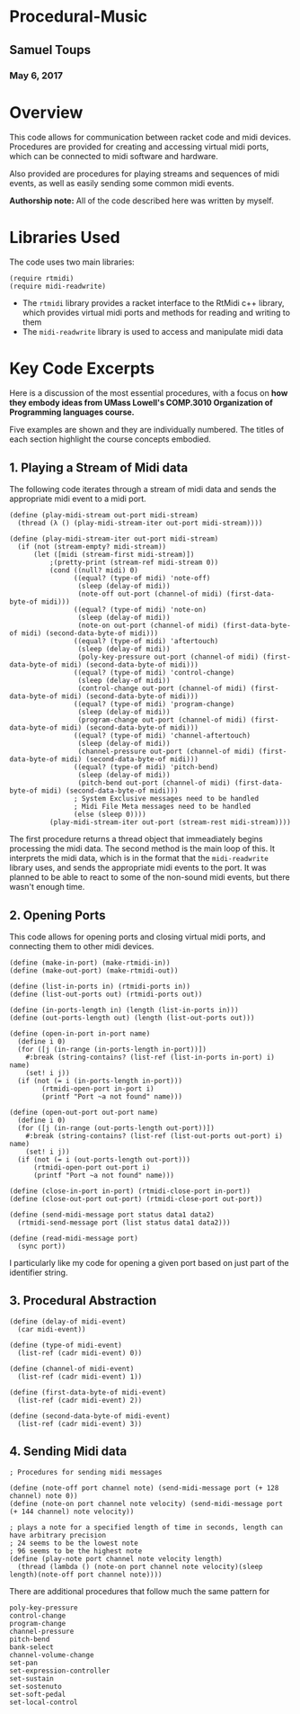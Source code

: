 # Procedural-Music

## Samuel Toups
### May 6, 2017

# Overview
This code allows for communication between racket code and midi devices. Procedures are provided for creating and accessing virtual midi ports, which can be connected to midi software and hardware.

Also provided are procedures for playing streams and sequences of midi events, as well as easily sending some common midi events.

**Authorship note:** All of the code described here was written by myself.

# Libraries Used
The code uses two main libraries:

```
(require rtmidi)
(require midi-readwrite)
```

* The ```rtmidi``` library provides a racket interface to the RtMidi c++ library, which provides virtual midi ports and methods for reading and writing to them
* The ```midi-readwrite``` library is used to access and manipulate midi data

# Key Code Excerpts

Here is a discussion of the most essential procedures, with a focus on **how they embody ideas from 
UMass Lowell's COMP.3010 Organization of Programming languages course.** 

Five examples are shown and they are individually numbered. The titles of each section highlight the course concepts embodied.

## 1. Playing a Stream of Midi data

The following code iterates through a stream of midi data and sends the appropriate midi event to a midi port.

```
(define (play-midi-stream out-port midi-stream)
  (thread (λ () (play-midi-stream-iter out-port midi-stream))))

(define (play-midi-stream-iter out-port midi-stream)
  (if (not (stream-empty? midi-stream))
      (let ([midi (stream-first midi-stream)])
          ;(pretty-print (stream-ref midi-stream 0))
          (cond ((null? midi) 0)
                ((equal? (type-of midi) 'note-off)
                 (sleep (delay-of midi))
                 (note-off out-port (channel-of midi) (first-data-byte-of midi)))
                ((equal? (type-of midi) 'note-on)
                 (sleep (delay-of midi))
                 (note-on out-port (channel-of midi) (first-data-byte-of midi) (second-data-byte-of midi)))
                ((equal? (type-of midi) 'aftertouch)
                 (sleep (delay-of midi))
                 (poly-key-pressure out-port (channel-of midi) (first-data-byte-of midi) (second-data-byte-of midi)))
                ((equal? (type-of midi) 'control-change)
                 (sleep (delay-of midi))
                 (control-change out-port (channel-of midi) (first-data-byte-of midi) (second-data-byte-of midi)))
                ((equal? (type-of midi) 'program-change)
                 (sleep (delay-of midi))
                 (program-change out-port (channel-of midi) (first-data-byte-of midi) (second-data-byte-of midi)))
                ((equal? (type-of midi) 'channel-aftertouch)
                 (sleep (delay-of midi))
                 (channel-pressure out-port (channel-of midi) (first-data-byte-of midi) (second-data-byte-of midi)))
                ((equal? (type-of midi) 'pitch-bend)
                 (sleep (delay-of midi))
                 (pitch-bend out-port (channel-of midi) (first-data-byte-of midi) (second-data-byte-of midi)))
                ; System Exclusive messages need to be handled
                ; Midi File Meta messages need to be handled
                (else (sleep 0))))
          (play-midi-stream-iter out-port (stream-rest midi-stream))))
 ```
 
The first procedure returns a thread object that immeadiately begins processing the midi data. The second method is the main loop of this. It interprets the midi data, which is in the format that the ```midi-readwrite``` library uses, and sends the appropriate midi events to the port. It was planned to be able to react to some of the non-sound midi events, but there wasn't enough time.

## 2. Opening Ports

This code allows for opening ports and closing virtual midi ports, and connecting them to other midi devices. 

```
(define (make-in-port) (make-rtmidi-in))
(define (make-out-port) (make-rtmidi-out))

(define (list-in-ports in) (rtmidi-ports in))
(define (list-out-ports out) (rtmidi-ports out))

(define (in-ports-length in) (length (list-in-ports in)))
(define (out-ports-length out) (length (list-out-ports out)))

(define (open-in-port in-port name)
  (define i 0)
  (for ([j (in-range (in-ports-length in-port))])
    #:break (string-contains? (list-ref (list-in-ports in-port) i) name)
    (set! i j))
  (if (not (= i (in-ports-length in-port)))
        (rtmidi-open-port in-port i)
        (printf "Port ~a not found" name)))

(define (open-out-port out-port name)
  (define i 0)
  (for ([j (in-range (out-ports-length out-port))])
    #:break (string-contains? (list-ref (list-out-ports out-port) i) name)
    (set! i j))
  (if (not (= i (out-ports-length out-port)))
      (rtmidi-open-port out-port i)
      (printf "Port ~a not found" name)))

(define (close-in-port in-port) (rtmidi-close-port in-port))
(define (close-out-port out-port) (rtmidi-close-port out-port))

(define (send-midi-message port status data1 data2)
  (rtmidi-send-message port (list status data1 data2)))

(define (read-midi-message port)
  (sync port))
```

I particularly like my code for opening a given port based on just part of the identifier string.


## 3. Procedural Abstraction

```
(define (delay-of midi-event)
  (car midi-event))

(define (type-of midi-event)
  (list-ref (cadr midi-event) 0))

(define (channel-of midi-event)
  (list-ref (cadr midi-event) 1))

(define (first-data-byte-of midi-event)
  (list-ref (cadr midi-event) 2))

(define (second-data-byte-of midi-event)
  (list-ref (cadr midi-event) 3))
```

## 4. Sending Midi data

```
; Procedures for sending midi messages

(define (note-off port channel note) (send-midi-message port (+ 128 channel) note 0))
(define (note-on port channel note velocity) (send-midi-message port (+ 144 channel) note velocity))

; plays a note for a specified length of time in seconds, length can have arbitrary precision
; 24 seems to be the lowest note
; 96 seems to be the highest note
(define (play-note port channel note velocity length)
  (thread (lambda () (note-on port channel note velocity)(sleep length)(note-off port channel note))))

```
There are additional procedures that follow much the same pattern for

```
poly-key-pressure
control-change
program-change
channel-pressure
pitch-bend
bank-select
channel-volume-change
set-pan
set-expression-controller
set-sustain
set-sostenuto
set-soft-pedal
set-local-control
```

